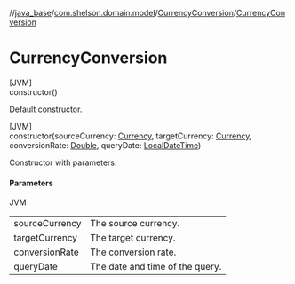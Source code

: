 //[java_base](../../../index.md)/[com.shelson.domain.model](../index.md)/[CurrencyConversion](index.md)/[CurrencyConversion](-currency-conversion.md)

# CurrencyConversion

[JVM]\
constructor()

Default constructor.

[JVM]\
constructor(sourceCurrency: [Currency](../-currency/index.md), targetCurrency: [Currency](../-currency/index.md), conversionRate: [Double](https://kotlinlang.org/api/latest/jvm/stdlib/kotlin/-double/index.html), queryDate: [LocalDateTime](https://docs.oracle.com/javase/8/docs/api/java/time/LocalDateTime.html))

Constructor with parameters.

#### Parameters

JVM

| | |
|---|---|
| sourceCurrency | The source currency. |
| targetCurrency | The target currency. |
| conversionRate | The conversion rate. |
| queryDate | The date and time of the query. |
